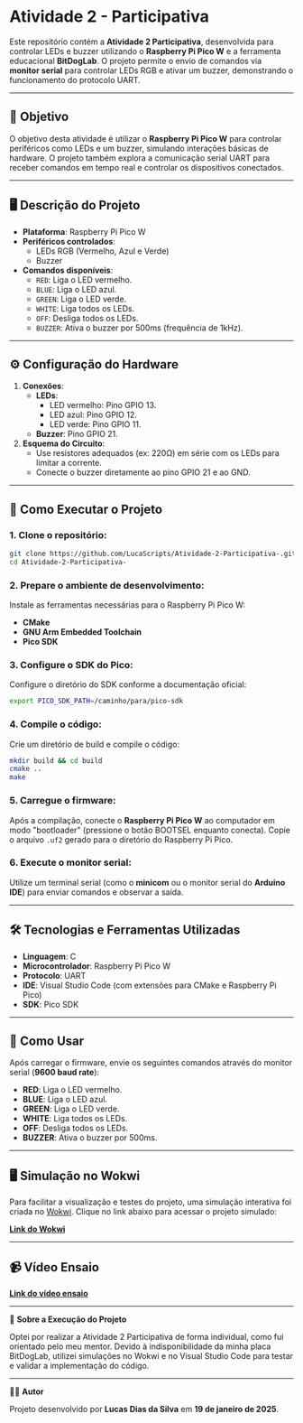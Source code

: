 # Atividade 2 - Participativa

Este repositório contém a **Atividade 2 Participativa**, desenvolvida para controlar LEDs e buzzer utilizando o **Raspberry Pi Pico W** e a ferramenta educacional **BitDogLab**. O projeto permite o envio de comandos via **monitor serial** para controlar LEDs RGB e ativar um buzzer, demonstrando o funcionamento do protocolo UART.

---

## 🎯 **Objetivo**

O objetivo desta atividade é utilizar o **Raspberry Pi Pico W** para controlar periféricos como LEDs e um buzzer, simulando interações básicas de hardware. O projeto também explora a comunicação serial UART para receber comandos em tempo real e controlar os dispositivos conectados.

---

## 🖥️ **Descrição do Projeto**

- **Plataforma**: Raspberry Pi Pico W
- **Periféricos controlados**:
  - LEDs RGB (Vermelho, Azul e Verde)
  - Buzzer
- **Comandos disponíveis**:
  - `RED`: Liga o LED vermelho.
  - `BLUE`: Liga o LED azul.
  - `GREEN`: Liga o LED verde.
  - `WHITE`: Liga todos os LEDs.
  - `OFF`: Desliga todos os LEDs.
  - `BUZZER`: Ativa o buzzer por 500ms (frequência de 1kHz).

---

## ⚙️ **Configuração do Hardware**

1. **Conexões**:
   - **LEDs**:
     - LED vermelho: Pino GPIO 13.
     - LED azul: Pino GPIO 12.
     - LED verde: Pino GPIO 11.
   - **Buzzer**: Pino GPIO 21.
2. **Esquema do Circuito**:
   - Use resistores adequados (ex: 220Ω) em série com os LEDs para limitar a corrente.
   - Conecte o buzzer diretamente ao pino GPIO 21 e ao GND.

---

## 🚀 **Como Executar o Projeto**

### 1. **Clone o repositório**:
   ```bash
   git clone https://github.com/LucaScripts/Atividade-2-Participativa-.git
   cd Atividade-2-Participativa-
   ```

### 2. **Prepare o ambiente de desenvolvimento**:
   Instale as ferramentas necessárias para o Raspberry Pi Pico W:
   - **CMake**
   - **GNU Arm Embedded Toolchain**
   - **Pico SDK**

### 3. **Configure o SDK do Pico**:
   Configure o diretório do SDK conforme a documentação oficial:
   ```bash
   export PICO_SDK_PATH=/caminho/para/pico-sdk
   ```

### 4. **Compile o código**:
   Crie um diretório de build e compile o código:
   ```bash
   mkdir build && cd build
   cmake ..
   make
   ```

### 5. **Carregue o firmware**:
   Após a compilação, conecte o **Raspberry Pi Pico W** ao computador em modo "bootloader" (pressione o botão BOOTSEL enquanto conecta). Copie o arquivo `.uf2` gerado para o diretório do Raspberry Pi Pico.

### 6. **Execute o monitor serial**:
   Utilize um terminal serial (como o **minicom** ou o monitor serial do **Arduino IDE**) para enviar comandos e observar a saída.

---

## 🛠️ **Tecnologias e Ferramentas Utilizadas**

- **Linguagem**: C
- **Microcontrolador**: Raspberry Pi Pico W
- **Protocolo**: UART
- **IDE**: Visual Studio Code (com extensões para CMake e Raspberry Pi Pico)
- **SDK**: Pico SDK

---

## 🧩 **Como Usar**

Após carregar o firmware, envie os seguintes comandos através do monitor serial (**9600 baud rate**):

- **RED**: Liga o LED vermelho.
- **BLUE**: Liga o LED azul.
- **GREEN**: Liga o LED verde.
- **WHITE**: Liga todos os LEDs.
- **OFF**: Desliga todos os LEDs.
- **BUZZER**: Ativa o buzzer por 500ms.

---

## 🖥️ **Simulação no Wokwi**

Para facilitar a visualização e testes do projeto, uma simulação interativa foi criada no [Wokwi](https://wokwi.com/). Clique no link abaixo para acessar o projeto simulado:

[**Link do Wokwi**](https://wokwi.com/projects/420514180202003457)

---

## 📹 **Vídeo Ensaio**

[**Link do vídeo ensaio**](https://drive.google.com/file/d/1uxQ6PgeYWfG_cYCrO5AH0S089p5ZPhw3/view?usp=sharing)

---

📌 **Sobre a Execução do Projeto**

Optei por realizar a Atividade 2 Participativa de forma individual, como fui orientado pelo meu mentor. Devido à indisponibilidade da minha placa BitDogLab, utilizei simulações no Wokwi e no Visual Studio Code para testar e validar a implementação do código.

---

🧑‍💻 **Autor**

Projeto desenvolvido por **Lucas Dias da Silva** em **19 de janeiro de 2025**.
